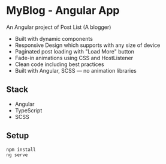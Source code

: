 # MyBlog - Angular App

An Angular project of Post List (A blogger)

- Built with dynamic components
- Responsive Design which supports with any size of device 
- Paginated post loading with "Load More" button
- Fade-in animations using CSS and HostListener
- Clean code including best practices
- Built with Angular, SCSS — no animation libraries

## Stack
- Angular
- TypeScript
- SCSS

## Setup
```bash
npm install
ng serve
